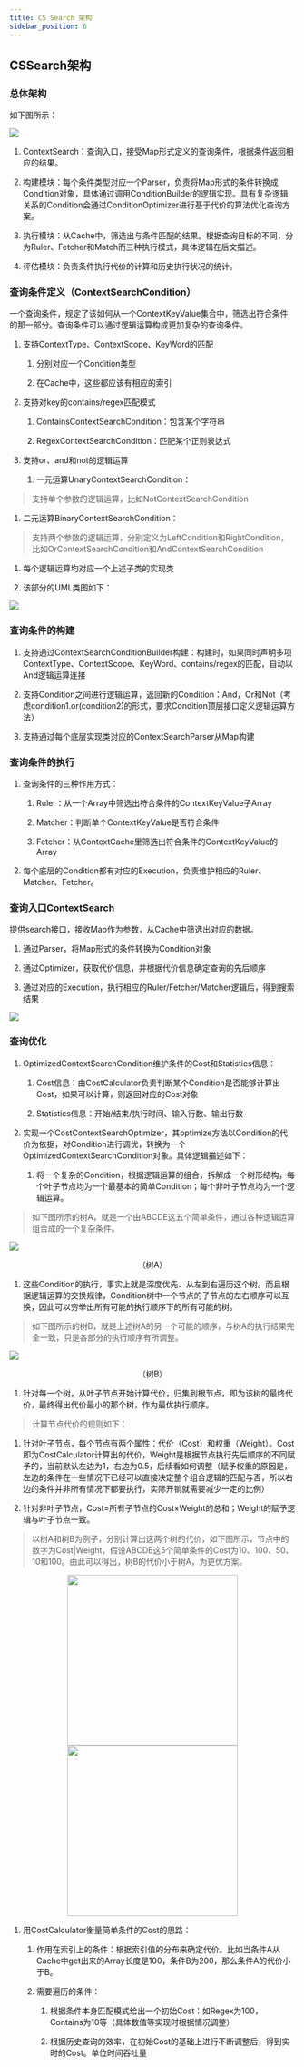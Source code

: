 ```yaml
---
title: CS Search 架构
sidebar_position: 6
---
```

## **CSSearch架构**

### **总体架构**

如下图所示：

![](/Images-zh/Architecture/Public_Enhancement_Service/ContextService/linkis-contextservice-search-01.png)

1. ContextSearch：查询入口，接受Map形式定义的查询条件，根据条件返回相应的结果。

2. 构建模块：每个条件类型对应一个Parser，负责将Map形式的条件转换成Condition对象，具体通过调用ConditionBuilder的逻辑实现。具有复杂逻辑关系的Condition会通过ConditionOptimizer进行基于代价的算法优化查询方案。

3. 执行模块：从Cache中，筛选出与条件匹配的结果。根据查询目标的不同，分为Ruler、Fetcher和Match而三种执行模式，具体逻辑在后文描述。

4. 评估模块：负责条件执行代价的计算和历史执行状况的统计。

### **查询条件定义（ContextSearchCondition）**

一个查询条件，规定了该如何从一个ContextKeyValue集合中，筛选出符合条件的那一部分。查询条件可以通过逻辑运算构成更加复杂的查询条件。

1. 支持ContextType、ContextScope、KeyWord的匹配

    1. 分别对应一个Condition类型

    2. 在Cache中，这些都应该有相应的索引

2. 支持对key的contains/regex匹配模式

    1. ContainsContextSearchCondition：包含某个字符串

    2. RegexContextSearchCondition：匹配某个正则表达式

3. 支持or、and和not的逻辑运算

    1. 一元运算UnaryContextSearchCondition：

> 支持单个参数的逻辑运算，比如NotContextSearchCondition

1. 二元运算BinaryContextSearchCondition：

> 支持两个参数的逻辑运算，分别定义为LeftCondition和RightCondition，比如OrContextSearchCondition和AndContextSearchCondition

1. 每个逻辑运算均对应一个上述子类的实现类

2. 该部分的UML类图如下：

![](/Images-zh/Architecture/Public_Enhancement_Service/ContextService/linkis-contextservice-search-02.png)

### **查询条件的构建**

1. 支持通过ContextSearchConditionBuilder构建：构建时，如果同时声明多项ContextType、ContextScope、KeyWord、contains/regex的匹配，自动以And逻辑运算连接

2. 支持Condition之间进行逻辑运算，返回新的Condition：And，Or和Not（考虑condition1.or(condition2)的形式，要求Condition顶层接口定义逻辑运算方法）

3. 支持通过每个底层实现类对应的ContextSearchParser从Map构建

### **查询条件的执行**

1. 查询条件的三种作用方式：

    1. Ruler：从一个Array中筛选出符合条件的ContextKeyValue子Array

    2. Matcher：判断单个ContextKeyValue是否符合条件

    3. Fetcher：从ContextCache里筛选出符合条件的ContextKeyValue的Array

2. 每个底层的Condition都有对应的Execution，负责维护相应的Ruler、Matcher、Fetcher。

### **查询入口ContextSearch**

提供search接口，接收Map作为参数，从Cache中筛选出对应的数据。

1. 通过Parser，将Map形式的条件转换为Condition对象

2. 通过Optimizer，获取代价信息，并根据代价信息确定查询的先后顺序

3. 通过对应的Execution，执行相应的Ruler/Fetcher/Matcher逻辑后，得到搜索结果

![](/Images-zh/Architecture/Public_Enhancement_Service/ContextService/linkis-contextservice-search-03.png)

### **查询优化**

1. OptimizedContextSearchCondition维护条件的Cost和Statistics信息：

    1. Cost信息：由CostCalculator负责判断某个Condition是否能够计算出Cost，如果可以计算，则返回对应的Cost对象

    2. Statistics信息：开始/结束/执行时间、输入行数、输出行数

2. 实现一个CostContextSearchOptimizer，其optimize方法以Condition的代价为依据，对Condition进行调优，转换为一个OptimizedContextSearchCondition对象。具体逻辑描述如下：

    1. 将一个复杂的Condition，根据逻辑运算的组合，拆解成一个树形结构，每个叶子节点均为一个最基本的简单Condition；每个非叶子节点均为一个逻辑运算。

> 如下图所示的树A，就是一个由ABCDE这五个简单条件，通过各种逻辑运算组合成的一个复杂条件。

![](/Images-zh/Architecture/Public_Enhancement_Service/ContextService/linkis-contextservice-search-04.png)
<center>（树A）</center>

1. 这些Condition的执行，事实上就是深度优先、从左到右遍历这个树。而且根据逻辑运算的交换规律，Condition树中一个节点的子节点的左右顺序可以互换，因此可以穷举出所有可能的执行顺序下的所有可能的树。

> 如下图所示的树B，就是上述树A的另一个可能的顺序，与树A的执行结果完全一致，只是各部分的执行顺序有所调整。

![](/Images-zh/Architecture/Public_Enhancement_Service/ContextService/linkis-contextservice-search-05.png)
<center>（树B）</center>

1. 针对每一个树，从叶子节点开始计算代价，归集到根节点，即为该树的最终代价，最终得出代价最小的那个树，作为最优执行顺序。

> 计算节点代价的规则如下：

1. 针对叶子节点，每个节点有两个属性：代价（Cost）和权重（Weight）。Cost即为CostCalculator计算出的代价，Weight是根据节点执行先后顺序的不同赋予的，当前默认左边为1，右边为0.5，后续看如何调整（赋予权重的原因是，左边的条件在一些情况下已经可以直接决定整个组合逻辑的匹配与否，所以右边的条件并非所有情况下都要执行，实际开销就需要减少一定的比例）

2. 针对非叶子节点，Cost=所有子节点的Cost×Weight的总和；Weight的赋予逻辑与叶子节点一致。

> 以树A和树B为例子，分别计算出这两个树的代价，如下图所示，节点中的数字为Cost\|Weight，假设ABCDE这5个简单条件的Cost为10、100、50、10和100。由此可以得出，树B的代价小于树A，为更优方案。

<center class="half">
    <img src="/Images-zh/Architecture/Public_Enhancement_Service/ContextService/linkis-contextservice-search-06.png" width="300"/> <img src="/Images-zh/Architecture/Public_Enhancement_Service/ContextService/linkis-contextservice-search-07.png" width="300"/>
</center>

1. 用CostCalculator衡量简单条件的Cost的思路：

    1. 作用在索引上的条件：根据索引值的分布来确定代价。比如当条件A从Cache中get出来的Array长度是100，条件B为200，那么条件A的代价小于B。

    2. 需要遍历的条件：

        1. 根据条件本身匹配模式给出一个初始Cost：如Regex为100，Contains为10等（具体数值等实现时根据情况调整）

        2. 根据历史查询的效率，在初始Cost的基础上进行不断调整后，得到实时的Cost。单位时间吞吐量
